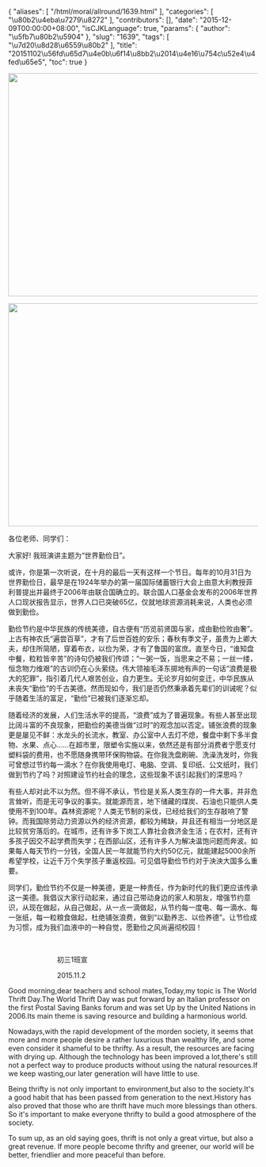 {
    "aliases": [
        "/html/moral/allround/1639.html"
    ],
    "categories": [
        "\u80b2\u4eba\u7279\u8272"
    ],
    "contributors": [],
    "date": "2015-12-09T00:00:00+08:00",
    "isCJKLanguage": true,
    "params": {
        "author": "\u5fb7\u80b2\u5904"
    },
    "slug": "1639",
    "tags": [
        "\u7d20\u8d28\u6559\u80b2"
    ],
    "title": "20151102\u56fd\u65d7\u4e0b\u6f14\u8bb2\u2014\u4e16\u754c\u52e4\u4fed\u65e5",
    "toc": true
}


<img
    src="https://cdn.tfls.online/mirror/full/aabcdca576e75f61049b6365072e4e7bf42769d5.jpg"
    style="display:block;margin-left:auto;margin-right:auto;"
    decoding="async"
    fetchpriority="auto"
    loading="lazy"
    height="450"
    width="600"
/>  







<img
    src="https://cdn.tfls.online/mirror/full/0b021dfc53dee28f13962475de0e39d8e257e5ae.jpg"
    style="display:block;margin-left:auto;margin-right:auto;"
    decoding="async"
    fetchpriority="auto"
    loading="lazy"
    height="450"
    width="600"
/>




各位老师、同学们：




大家好! 我班演讲主题为“世界勤俭日”。




或许，你是第一次听说，在十月的最后一天有这样一个节日。每年的10月31日为世界勤俭日，最早是在1924年举办的第一届国际储蓄银行大会上由意大利教授菲利普提出并最终于2006年由联合国确立的。联合国人口基金会发布的2006年世界人口现状报告显示，世界人口已突破65亿，仅就地球资源消耗来说，人类也必须做到勤俭。




勤俭节约是中华民族的传统美德，自古便有“历览前贤国与家，成由勤俭败由奢”。上古有神农氏“遍尝百草”，才有了后世百姓的安乐；春秋有季文子，虽贵为上卿大夫，却住所简陋，穿着布衣，以俭为荣，才有了鲁国的富庶。直至今日，“谁知盘中餐，粒粒皆辛苦”的诗句仍被我们传颂；“一粥一饭，当思来之不易；一丝一缕，恒念物力维艰”的古训仍在心头萦绕。伟大领袖毛泽东掷地有声的一句话“浪费是极大的犯罪”，指引着几代人艰苦创业，自力更生。无论岁月如何变迁，中华民族从未丧失“勤俭”的千古美德。然而现如今，我们是否仍然秉承着先辈们的训诫呢？似乎随着生活的富足，“勤俭”已被我们逐渐忘却。




随着经济的发展，人们生活水平的提高，“浪费”成为了普遍现象。有些人甚至出现比阔斗富的不良现象，把勤俭的美德当做“过时”的观念加以否定。铺张浪费的现象更是屡见不鲜：水龙头的长流水，教室、办公室中人去灯不熄，餐盘中剩下多半食物、水果、点心……在超市里，限塑令实施以来，依然还是有部分消费者宁愿支付塑料袋的费用，也不愿随身携带环保购物袋。在你我洗盘刷碗、洗澡洗发时，你我可曾想过节约每一滴水？在你我使用电灯、电脑、空调、复印纸、公文纸时，我们做到节约了吗？对照建设节约社会的理念，这些现象不该引起我们的深思吗？




有些人却对此不以为然。但不得不承认，节俭是关系人类生存的一件大事，并非危言耸听，而是无可争议的事实。就能源而言，地下储藏的煤炭、石油也只能供人类使用不到100年。森林资源呢？人类无节制的采伐，已经给我们的生存敲响了警钟。而我国除劳动力资源以外的经济资源，都较为稀缺，并且还有相当一分地区是比较贫穷落后的。在城市，还有许多下岗工人靠社会救济金生活；在农村，还有许多孩子因交不起学费而失学；在西部山区，还有许多人为解决温饱问题而奔波。如果每人每天节约一分钱，全国人民一年就能节约大约50亿元，就能建起5000余所希望学校，让近千万个失学孩子重返校园。可见倡导勤俭节约对于泱泱大国多么重要。




同学们，勤俭节约不仅是一种美德，更是一种责任，作为新时代的我们更应该传承这一美德。我倡议大家行动起来，通过自己带动身边的家人和朋友，增强节约意识，从现在做起，从自己做起，从一点一滴做起，从节约每一度电、每一滴水、每一张纸，每一粒粮食做起，杜绝铺张浪费，做到“以勤养志、以俭养德”。让节俭成为习惯，成为我们血液中的一种自觉，愿勤俭之风尚遍彻校园！




                            




                         初三1班宣




                         2015.11.2




 




Good morning,dear teachers and school mates,Today,my
topic is The World Thrift Day.The World Thrift Day was put forward by an
Italian professor on the first Postal Saving Banks forum and was set Up by the
United Nations in 2006.Its main theme is saving resource and building a
harmonious world.




Nowadays,with the rapid development of the morden
society, it seems that more and more people desire a rather luxurious than
wealthy life, and some even consider it shameful to be thrifty. As a result,
the resources are facing with drying up. Although the technology has been
improved a lot,there's still not a perfect way to produce products without
using the natural resources.If we keep wasting,our later generation will have
little to use. 




Being thrifty is not only important to environment,but
also to the society.It's a good habit that has been passed from generation to
the next.History has also proved that those who are thrift have much more
blessings than others. So it's important to make everyone thrifty to build a
good atmosphere of the society.




To sum up, as an old saying goes, thrift is not
only a great virtue, but also a great revenue. If more people become thrifty
and greener, our world will be better, friendlier and more peaceful than
before.




 



  


  



